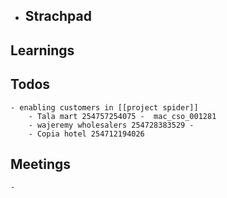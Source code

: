 - ## Strachpad
## Learnings
## Todos
	- enabling customers in [[project spider]]
		- Tala mart 254757254075 - 	mac_cso_001281
		- wajeremy wholesalers 254728383529 -
		- Copia hotel 254712194026
## Meetings
	-